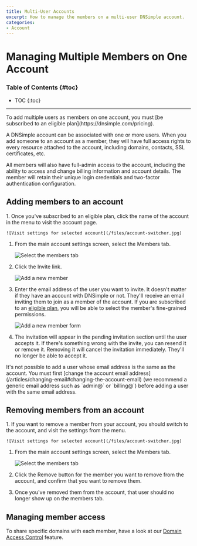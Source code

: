 ```yaml
---
title: Multi-User Accounts
excerpt: How to manage the members on a multi-user DNSimple account.
categories:
- Account
---
```


# Managing Multiple Members on One Account

### Table of Contents {#toc}

* TOC
{:toc}

---

<info>
To add multiple users as members on one account, you must [be subscribed to an eligible plan](https://dnsimple.com/pricing).
</info>

A DNSimple account can be associated with one or more users. When you add someone to an account as a member, they will have full access rights to every resource attached to the account, including domains, contacts, SSL certificates, etc.

All members will also have full-admin access to the account, including the ability to access and change billing information and account details. The member will retain their unique login credentials and two-factor authentication configuration.


## Adding members to an account

<div class="section-steps" markdown="1">
1. Once you've subscribed to an eligible plan, click the name of the account in the menu to visit the account page.

    ![Visit settings for selected account](/files/account-switcher.jpg)

1. From the main account settings screen, select the <label>Members</label> tab.

    ![Select the members tab](/files/add-member-account-link.png)

1. Click the <label>Invite</label> link.

    ![Add a new member](/files/add-member-link-members-screen.png)

1. Enter the email address of the user you want to invite. It doesn't matter if they have an account with DNSimple or not. They'll receive an email inviting them to join as a member of the account. If you are subscribed to an [eligible plan](/articles/domain-access-control), you will be able to select the member's fine-grained permissions.

    ![Add a new member form](/files/add-member-screen.png)

1. The invitation will appear in the pending invitation section until the user accepts it. If there's something wrong with the invite, you can resend it or remove it. Removing it will cancel the invitation immediately. They'll no longer be able to accept it.

</div>

<note>
It's not possible to add a user whose email address is the same as the account. You must first [change the account email address](/articles/changing-email#changing-the-account-email) (we recommend a generic email address such as `admin@` or `billing@`) before adding a user with the same email address.
</note>

## Removing members from an account

<div class="section-steps" markdown="1">
1. If you want to remove a member from your account, you should switch to the account, and visit the settings from the menu.

    ![Visit settings for selected account](/files/account-switcher.jpg)

1. From the main account settings screen, select the <label>Members</label> tab.

    ![Select the members tab](/files/add-member-account-link.png)

1. Click the <label>Remove</label> button for the member you want to remove from the account, and confirm that you want to remove them. 

1. Once you've removed them from the account, that user should no longer show up on the members tab.

</div>

## Managing member access

To share specific domains with each member, have a look at our [Domain Access Control](/articles/domain-access-control) feature.
